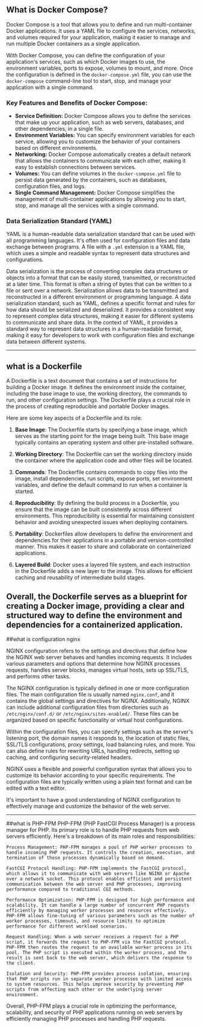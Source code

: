 ## What is Docker Compose?

Docker Compose is a tool that allows you to define and run multi-container Docker applications. It uses a YAML file to configure the services, networks, and volumes required for your application, making it easier to manage and run multiple Docker containers as a single application.

With Docker Compose, you can define the configuration of your application's services, such as which Docker images to use, the environment variables, ports to expose, volumes to mount, and more. Once the configuration is defined in the `docker-compose.yml` file, you can use the `docker-compose` command-line tool to start, stop, and manage your application with a single command.

### Key Features and Benefits of Docker Compose:

- **Service Definition:** Docker Compose allows you to define the services that make up your application, such as web servers, databases, and other dependencies, in a single file.
- **Environment Variables:** You can specify environment variables for each service, allowing you to customize the behavior of your containers based on different environments.
- **Networking:** Docker Compose automatically creates a default network that allows the containers to communicate with each other, making it easy to establish connections between services.
- **Volumes:** You can define volumes in the `docker-compose.yml` file to persist data generated by the containers, such as databases, configuration files, and logs.
- **Single Command Management:** Docker Compose simplifies the management of multi-container applications by allowing you to start, stop, and manage all the services with a single command.

### Data Serialization Standard (YAML)

YAML is a human-readable data serialization standard that can be used with all programming languages. It's often used for configuration files and data exchange between programs. A file with a `.yml` extension is a YAML file, which uses a simple and readable syntax to represent data structures and configurations.

Data serialization is the process of converting complex data structures or objects into a format that can be easily stored, transmitted, or reconstructed at a later time. This format is often a string of bytes that can be written to a file or sent over a network. Serialization allows data to be transmitted and reconstructed in a different environment or programming language. A data serialization standard, such as YAML, defines a specific format and rules for how data should be serialized and deserialized. It provides a consistent way to represent complex data structures, making it easier for different systems to communicate and share data. In the context of YAML, it provides a standard way to represent data structures in a human-readable format, making it easy for developers to work with configuration files and exchange data between different systems.

--------
## what is a Dockerfile

A Dockerfile is a text document that contains a set of instructions for building a Docker image. It defines the environment inside the container, including the base image to use, the working directory, the commands to run, and other configuration settings. The Dockerfile plays a crucial role in the process of creating reproducible and portable Docker images.

Here are some key aspects of a Dockerfile and its role:

1. **Base Image**: The Dockerfile starts by specifying a base image, which serves as the starting point for the image being built. This base image typically contains an operating system and other pre-installed software.

2. **Working Directory**: The Dockerfile can set the working directory inside the container where the application code and other files will be located.

3. **Commands**: The Dockerfile contains commands to copy files into the image, install dependencies, run scripts, expose ports, set environment variables, and define the default command to run when a container is started.

4. **Reproducibility**: By defining the build process in a Dockerfile, you ensure that the image can be built consistently across different environments. This reproducibility is essential for maintaining consistent behavior and avoiding unexpected issues when deploying containers.

5. **Portability**: Dockerfiles allow developers to define the environment and dependencies for their applications in a portable and version-controlled manner. This makes it easier to share and collaborate on containerized applications.

6. **Layered Build**: Docker uses a layered file system, and each instruction in the Dockerfile adds a new layer to the image. This allows for efficient caching and reusability of intermediate build stages.

Overall, the Dockerfile serves as a blueprint for creating a Docker image, providing a clear and structured way to define the environment and dependencies for a containerized application.
------------------

##what is  configuration nginx

NGINX configuration refers to the settings and directives that define how the NGINX web server behaves and handles incoming requests. It includes various parameters and options that determine how NGINX processes requests, handles server blocks, manages virtual hosts, sets up SSL/TLS, and performs other tasks.

The NGINX configuration is typically defined in one or more configuration files. The main configuration file is usually named `nginx.conf`, and it contains the global settings and directives for NGINX. Additionally, NGINX can include additional configuration files from directories such as `/etc/nginx/conf.d/` or `/etc/nginx/sites-enabled/`. These files can be organized based on specific functionality or virtual host configurations.

Within the configuration files, you can specify settings such as the server's listening port, the domain names it responds to, the location of static files, SSL/TLS configurations, proxy settings, load balancing rules, and more. You can also define rules for rewriting URLs, handling redirects, setting up caching, and configuring security-related headers.

NGINX uses a flexible and powerful configuration syntax that allows you to customize its behavior according to your specific requirements. The configuration files are typically written using a plain text format and can be edited with a text editor.

It's important to have a good understanding of NGINX configuration to effectively manage and customize the behavior of the web server.

-----------------------------
##what is PHP-FPM 
PHP-FPM (PHP FastCGI Process Manager) is a process manager for PHP. Its primary role is to handle PHP requests from web servers efficiently. Here's a breakdown of its main roles and responsibilities:

    Process Management: PHP-FPM manages a pool of PHP worker processes to handle incoming PHP requests. It controls the creation, execution, and termination of these processes dynamically based on demand.

    FastCGI Protocol Handling: PHP-FPM implements the FastCGI protocol, which allows it to communicate with web servers like NGINX or Apache over a network socket. This protocol enables efficient and persistent communication between the web server and PHP processes, improving performance compared to traditional CGI methods.

    Performance Optimization: PHP-FPM is designed for high performance and scalability. It can handle a large number of concurrent PHP requests efficiently by managing worker processes and resources effectively. PHP-FPM allows fine-tuning of various parameters such as the number of worker processes, timeouts, and resource limits to optimize performance for different workload scenarios.

    Request Handling: When a web server receives a request for a PHP script, it forwards the request to PHP-FPM via the FastCGI protocol. PHP-FPM then routes the request to an available worker process in its pool. The PHP script is executed within the worker process, and the result is sent back to the web server, which delivers the response to the client.

    Isolation and Security: PHP-FPM provides process isolation, ensuring that PHP scripts run in separate worker processes with limited access to system resources. This helps improve security by preventing PHP scripts from affecting each other or the underlying server environment.

Overall, PHP-FPM plays a crucial role in optimizing the performance, scalability, and security of PHP applications running on web servers by efficiently managing PHP processes and handling PHP requests.
